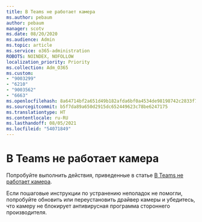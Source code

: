 ```yaml
---
title: В Teams не работает камера
ms.author: pebaum
author: pebaum
manager: scotv
ms.date: 08/20/2020
ms.audience: Admin
ms.topic: article
ms.service: o365-administration
ROBOTS: NOINDEX, NOFOLLOW
localization_priority: Priority
ms.collection: Adm_O365
ms.custom:
- "9003299"
- "6210"
- "9003562"
- "6663"
ms.openlocfilehash: 8a64714bf2a651d49b182afda6bf0a4534de98198742c2833f7ba9deb93e1c38
ms.sourcegitcommit: b5f7da89a650d2915dc652449623c78be6247175
ms.translationtype: HT
ms.contentlocale: ru-RU
ms.lasthandoff: 08/05/2021
ms.locfileid: "54071849"
---
```

# <a name="camera-isnt-working-in-teams"></a>В Teams не работает камера

Попробуйте выполнить действия, приведенные в статье [В Teams не работает камера](https://support.microsoft.com/office/my-camera-isn-t-working-in-teams-9581983b-c6f9-40e3-b0d8-122857972ade).

Если пошаговые инструкции по устранению неполадок не помогли, попробуйте обновить или переустановить драйвер камеры и убедитесь, что камеру не блокирует антивирусная программа стороннего производителя.
